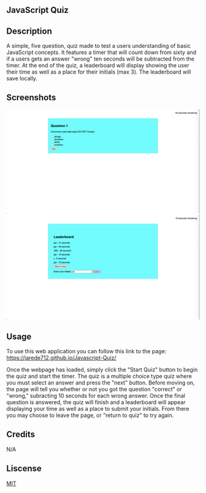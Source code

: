 # <JavaScript Basics Quiz>

## JavaScript Quiz

## Description

A simple, five question, quiz made to test a users understanding of basic JavaScript concepts. It features a timer that will count down from sixty and if a users gets an answer "wrong" ten seconds will be subtracted from the timer. At the end of the quiz, a leaderboard will display showing the user their time as well as a place for their initials (max 3). The leaderboard will save locally.

## Screenshots

![Screenshot](./ScreenShot1.jpg)
![Screenshot2](./ScreenShot2.jpg)

## Usage

To use this web application you can follow this link to the page: https://jarede712.github.io/Javascript-Quiz/

Once the webpage has loaded, simply click the "Start Quiz" button to begin the quiz and start the timer. The quiz is a multiple choice type quiz where you must select an answer and press the "next" button. Before moving on, the page will tell you whether or not you got the question "correct" or "wrong," subracting 10 seconds for each wrong answer. Once the final question is answered, the quiz will finish and a leaderboard will appear displaying your time as well as a place to submit your initials. From there you may choose to leave the page, or "return to quiz" to try again.

## Credits 

N/A

## Liscense

[MIT](https://choosealicense.com/licenses/mit/)
